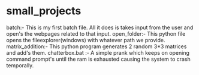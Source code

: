 # small_projects
batch:- This is my first batch file. All it does is takes input from the user and open's the webpages related to that input.
open_folder:- This python file opens the fileexplorer(windows) with whatever path we provide.                                              
matrix_addition:- This python program generates 2 random 3*3 matrices and add's them.
chatterbox.bat :- A simple prank which keeps on opening command prompt's until the ram is exhausted causing the system to crash temporally. 


   

